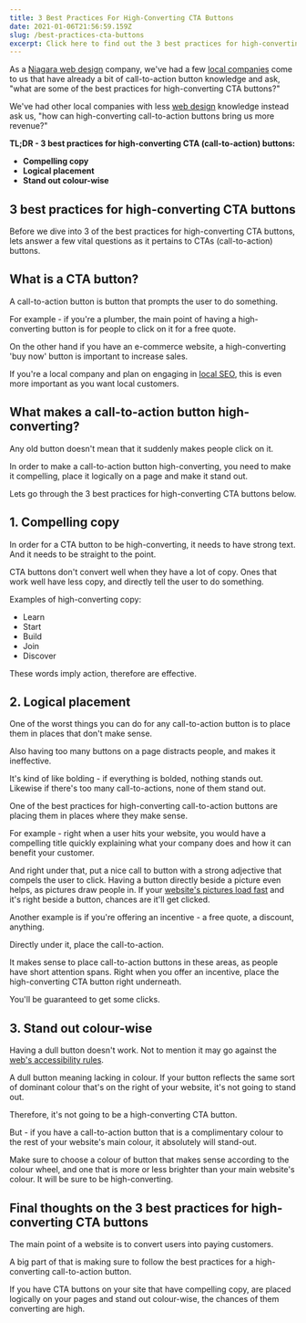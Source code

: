 ```yaml
---
title: 3 Best Practices For High-Converting CTA Buttons
date: 2021-01-06T21:56:59.159Z
slug: /best-practices-cta-buttons
excerpt: Click here to find out the 3 best practices for high-converting CTA buttons.
---
```


As a [Niagara web design](https://infused.agency/) company, we've had a few [local companies](https://infused.agency/kd-florist) come to us that have already a bit of call-to-action button knowledge and ask, "what are some of the best practices for high-converting CTA buttons?"

We've had other local companies with less [web design](/websites) knowledge instead ask us, "how can high-converting call-to-action buttons bring us more revenue?"

**TL;DR - 3 best practices for high-converting CTA (call-to-action) buttons:**

- **Compelling copy**
- **Logical placement**
- **Stand out colour-wise**

## 3 best practices for high-converting CTA buttons

Before we dive into 3 of the best practices for high-converting CTA buttons, lets answer a few vital questions as it pertains to CTAs (call-to-action) buttons.

## What is a CTA button?

A call-to-action button is button that prompts the user to do something.

For example - if you're a plumber, the main point of having a high-converting button is for people to click on it for a free quote.

On the other hand if you have an e-commerce website, a high-converting 'buy now' button is important to increase sales.

If you're a local company and plan on engaging in [local SEO](/best-strategies-rank-higher-google-maps-pack/), this is even more important as you want local customers.

## What makes a call-to-action button high-converting?

Any old button doesn't mean that it suddenly makes people click on it.

In order to make a call-to-action button high-converting, you need to make it compelling, place it logically on a page and make it stand out.

Lets go through the 3 best practices for high-converting CTA buttons below.

## 1. Compelling copy

In order for a CTA button to be high-converting, it needs to have strong text. And it needs to be straight to the point.

CTA buttons don't convert well when they have a lot of copy. Ones that work well have less copy, and directly tell the user to do something.

Examples of high-converting copy:

- Learn
- Start
- Build
- Join
- Discover

These words imply action, therefore are effective.

## 2. Logical placement

One of the worst things you can do for any call-to-action button is to place them in places that don't make sense.

Also having too many buttons on a page distracts people, and makes it ineffective.

It's kind of like bolding - if everything is bolded, nothing stands out. Likewise if there's too many call-to-actions, none of them stand out.

One of the best practices for high-converting call-to-action buttons are placing them in places where they make sense.

For example - right when a user hits your website, you would have a compelling title quickly explaining what your company does and how it can benefit your customer.

And right under that, put a nice call to button with a strong adjective that compels the user to click. Having a button directly beside a picture even helps, as pictures draw people in. If your [website's pictures load fast](/posts/how-to-make-a-website-load-faster-with-pictures/) and it's right beside a button, chances are it'll get clicked.

Another example is if you're offering an incentive - a free quote, a discount, anything.

Directly under it, place the call-to-action.

It makes sense to place call-to-action buttons in these areas, as people have short attention spans. Right when you offer an incentive, place the high-converting CTA button right underneath.

You'll be guaranteed to get some clicks.

## 3. Stand out colour-wise

Having a dull button doesn't work. Not to mention it may go against the [web's accessibility rules](/how-to-make-website-AODA-WCAG-accessible-compliant/).

A dull button meaning lacking in colour. If your button reflects the same sort of dominant colour that's on the right of your website, it's not going to stand out.

Therefore, it's not going to be a high-converting CTA button.

But - if you have a call-to-action button that is a complimentary colour to the rest of your website's main colour, it absolutely will stand-out.

Make sure to choose a colour of button that makes sense according to the colour wheel, and one that is more or less brighter than your main website's colour. It will be sure to be high-converting.

## Final thoughts on the 3 best practices for high-converting CTA buttons

The main point of a website is to convert users into paying customers.

A big part of that is making sure to follow the best practices for a high-converting call-to-action button.

If you have CTA buttons on your site that have compelling copy, are placed logically on your pages and stand out colour-wise, the chances of them converting are high.
